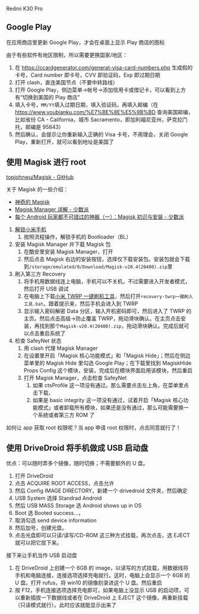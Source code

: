Redmi K30 Pro

## Google Play

在应用商店里更新 Google Play，才会在桌面上显示 Play 商店的图标

由于有些软件有地区限制，所以需要更换国家/地区：

1. 在 https://ccardgenerator.com/generat-visa-card-numbers.php 生成假的卡号，Card number 即卡号，CVV 即验证码，Exp 即过期日期
2. 打开 clash，直连美国节点（不要中转路线）
3. 打开 Google Play，侧边菜单->帐号->添加信用卡或借记卡，可以看到上方有“切换到美国的 Play 商店”
4. 填入卡号，`MM/YY`填入过期日期，填入验证码，再填入邮编（在 https://www.youbianku.com/%E7%BE%8E%E5%9B%BD 查询美国邮编，比如省份 CA - California，城市 Sacramento，即加利福尼亚州，萨克拉门托，邮编是 95843）
5. 然后确认，会提示让你重新输入正确的 Visa 卡号，不用理会，关闭 Google Play，重新打开，就可以看到地址是美国了

## 使用 Magisk 进行 root

[topjohnwu/Magisk - GitHub](https://github.com/topjohnwu/Magisk)

关于 Magisk 的一些介绍：

- [神奇的 Magisk](https://mogeko.me/2017/010/)
- [Magisk Manager 详解 - 少数派](https://sspai.com/post/53809)
- [每个 Android 玩家都不可错过的神器（一）：Magisk 初识与安装 - 少数派](https://sspai.com/post/53043)

1. [解锁小米手机](https://www.miui.com/unlock/download.html)
   1. 按照流程操作，解锁手机的 Bootloader（BL）
2. 安装 Magisk Manager 并下载 Magisk 包
   1. 在酷安里安装 Magisk Manager，打开
   2. 然后点击 Magisk 右边的安装按钮，选择仅下载安装包。安装包就会下载到`/storage/emulated/0/Download/Magisk-v20.4(20400).zip`里
3. 刷入第三方 Recovery
   1. 将手机用数据线连上电脑，手机可以不关机，不过需要进入开发者模式，然后打开 USB 调试
   2. 在电脑上下载[小米 TWRP 一键刷机工具](http://www.romleyuan.com/lec/read?id=201)，然后打开`recovery-twrp一键刷入工具.bat`。跟着提示来，然后手机会进入到 TWRP
   3. 显示输入密码解密 Data 分区，输入开机密码即可，然后进入了 TWRP 的主页。然后点击高级->防止覆盖 TWRP，拖动滑块确认。在主页点击安装，再找到那个`Magisk-v20.4(20400).zip`，拖动滑块确认。完成后就可以点击重启系统了
4. 检查 SafeyNet 状态
   1. 用 clash 代理 Magisk Manager
   2. 在设置里开启「Magisk 核心功能模式」和「Magisk Hide」；然后在侧边菜单里的 Magisk Hide 里勾选 Google Play；在下载里找到 MagiskHide Props Config 这个模块，安装，完成后在模块界面启用该模块，然后重启
   3. 打开 Magisk Manager，点击检查 SafeyNet
      1. 如果 ctsProfile 这一项没有通过。那么需要点击左上角，在菜单里点击下载，
      2. 如果是 basic integrity 这一项没有通过，试着开启「Magisk 核心功能模式」或者卸载所有模块，如果还是没有通过，那么可能需要换一个系统或者第三方 ROM 了

如何让 app 获取 root 权限呢？当 app 申请 root 权限时，点击同意就行了！

## 使用 DriveDroid 将手机做成 USB 启动盘

优点：可以随时弄多个镜像，随时切换；不需要额外的 U 盘。

1. 打开 DriveDroid
2. 点击 ACQUIRE ROOT ACCESS，点击允许
3. 然后 Config IMAGE DIRECTORY，新建一个 drivedroid 文件夹，然后确定
4. USB System 选择 Standrad Android
5. 然后 USB MASS Storage 选 Android shows up in OS
6. Boot 选 Booted success...，
7. 取消勾选 send device information
8. 然后加号，创建光盘。
9. 点击光盘即可以只读/读写/CD-ROM 这三种方式挂载，再次点击，选 EJECT 就可以把它拔下来。

接下来让手机当作 USB 启动盘

1. 在 DriveDroid 上创建一个 6GB 的 image，以读写的方式挂载，用数据线将手机和电脑连接，连接选项选择充电就行。这时，电脑上会显示一个 6GB 的 U 盘。打开 rufus，将 win10 的镜像刻录进这个 U 盘。然后重启
2. 按 F12，手机连接选项选择充电即可，如果电脑上没显示 USB 的启动项，可以重新插拔一下数据线或者在 DriveDroid 上 EJECT 这个镜像，再重新挂载（只读模式就行）。此时应该就能显示出来了
